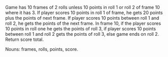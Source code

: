 Game has 10 frames of 2 rolls unless 10 points in roll 1 or roll 2 of frame 10 where it has 3. If player scores 10 points in roll 1 of frame, he gets 20 points plus the points of next frame. If player scores 10 points between roll 1 and roll 2, he gets the points of the next frame. In frame 10, if the player scores 10 points in roll one he gets the points of roll 3, if player scores 10 points between roll 1 and roll 2 gets the points of roll 3, else game ends on roll 2. Return score total. 

Nouns: frames, rolls, points, score. 